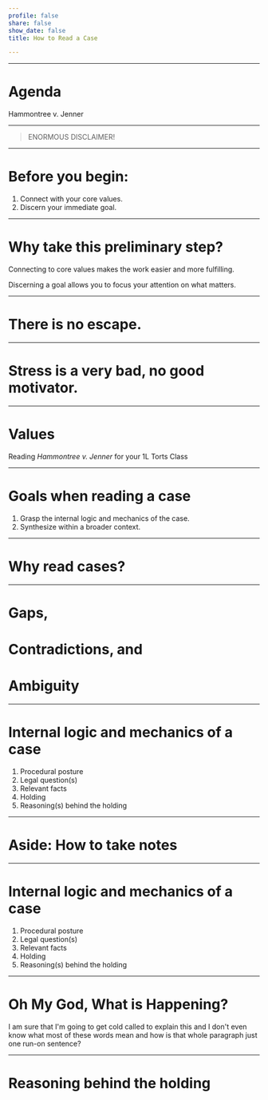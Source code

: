 ```yaml
---
profile: false
share: false
show_date: false
title: How to Read a Case

---
```




---

# Agenda

Hammontree v. Jenner


---

> ENORMOUS DISCLAIMER!

---
# Before you begin:
1. Connect with your core values.
2. Discern your immediate goal.

---

# Why take this preliminary step?

Connecting to core values makes the work easier and more fulfilling.

Discerning a goal allows you to focus your attention on what matters.

---

# There is no escape.

---

# Stress is a very bad, no good motivator.

---

# Values

Reading _Hammontree v. Jenner_ for your 1L Torts Class

---

# Goals when reading a case

1. Grasp the internal logic and mechanics of the case.
2. Synthesize within a broader context.

---

# Why read cases?

---

# Gaps,
# Contradictions, and
# Ambiguity

---

# Internal logic and mechanics of a case

1. Procedural posture
2. Legal question(s)
3. Relevant facts
4. Holding
5. Reasoning(s) behind the holding

---

# Aside: How to take notes

---

# Internal logic and mechanics of a case

1. Procedural posture
2. Legal question(s)
3. Relevant facts
4. Holding
5. Reasoning(s) behind the holding

---

# Oh My God, What is Happening?

I am sure that I'm going to get cold called to explain this and I don't even know what most of these words mean and how is that whole paragraph just one run-on sentence?

---

# Reasoning behind the holding

